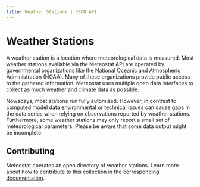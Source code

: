 ```yaml
---
title: Weather Stations | JSON API
---
```


# Weather Stations

A weather station is a location where meteorological data is measured. Most weather stations available via the Meteostat API are operated by governmental organizations like the National Oceanic and Atmospheric Administration (NOAA). Many of these organizations provide public access to the gathered information. Meteostat uses multiple open data interfaces to collect as much weather and climate data as possible.

Nowadays, most stations run fully automized. However, in contrast to computed model data environmental or technical issues can cause gaps in the data series when relying on observations reported by weather stations. Furthermore, some weather stations may only report a small set of meteorological parameters. Please be aware that some data output might be incomplete.

## Contributing

Meteostat operates an open directory of weather stations. Learn more about how to contribute to this collection in the corresponding [documentation](/contributing/stations).
